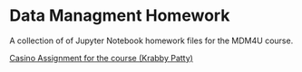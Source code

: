 # Data Managment Homework
A collection of of Jupyter Notebook homework files for the MDM4U course.

[Casino Assignment for the course (Krabby Patty)](https://github.com/Sean-Ker/data_patty_hunter)
